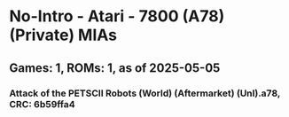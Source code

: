 # No-Intro - Atari - 7800 (A78) (Private) MIAs
## Games: 1, ROMs: 1, as of 2025-05-05

### Attack of the PETSCII Robots (World) (Aftermarket) (Unl).a78, CRC: 6b59ffa4
